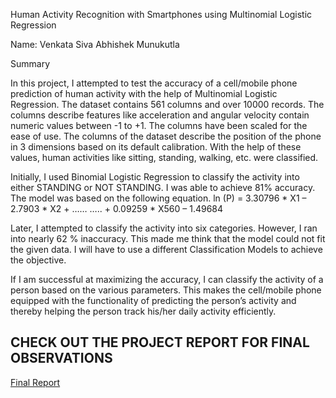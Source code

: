 Human Activity Recognition with Smartphones using Multinomial Logistic Regression 

Name: Venkata Siva Abhishek Munukutla

Summary

In this project, I attempted to test the accuracy of a cell/mobile phone prediction of human activity with the help of Multinomial Logistic Regression. The dataset contains 561 columns and over 10000 records. The columns describe features like acceleration and angular velocity contain numeric values between -1 to +1. The columns have been scaled for the ease of use. The columns of the dataset describe the position of the phone in 3 dimensions based on its default calibration.  With the help of these values, human activities like sitting, standing, walking, etc. were classified.

Initially, I used Binomial Logistic Regression to classify the activity into either STANDING or NOT STANDING. I was able to achieve 81% accuracy. The model was based on the following equation.
ln (P) = 3.30796 * X1 – 2.7903 * X2 + …… ….. + 0.09259 * X560 – 1.49684

Later, I attempted to classify the activity into six categories. However, I ran into nearly 62 % inaccuracy. This made me think that the model could not fit the given data. I will have to use a different Classification Models to achieve the objective.

If I am successful at maximizing the accuracy, I can classify the activity of a person based on the various parameters. This makes the cell/mobile phone equipped with the functionality of predicting the person’s activity and thereby helping the person track his/her daily activity efficiently. 

## CHECK OUT THE PROJECT REPORT FOR FINAL OBSERVATIONS 
[Final Report](https://github.com/mvsabhishek/Big-Data-Coursework-Project/blob/master/Big%20data.docx)

